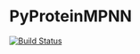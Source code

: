 # PyProteinMPNN

[![Build Status](https://github.com/MurrellGroup/PyProteinMPNN.jl/actions/workflows/CI.yml/badge.svg?branch=main)](https://github.com/MurrellGroup/PyProteinMPNN.jl/actions/workflows/CI.yml?query=branch%3Amain)
